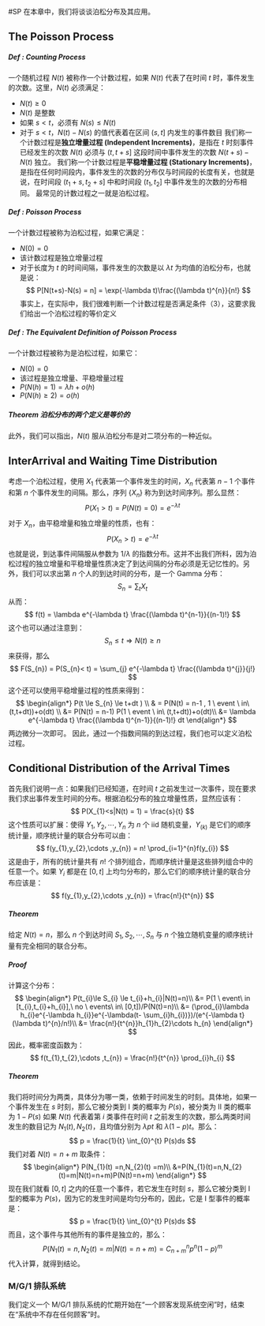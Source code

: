 #SP 
在本章中，我们将谈谈泊松分布及其应用。
## The Poisson Process
##### Def : Counting Process 
一个随机过程 $N(t)$ 被称作一个计数过程，如果 $N (t)$ 代表了在时间 $t$ 时，事件发生的次数。这里，$N(t)$ 必须满足：
- $N (t) \ge 0$
- $N(t)$ 是整数
- 如果 $s<t$，必须有 $N (s) \le N(t)$
- 对于 $s<t$，$N(t)-N(s)$ 的值代表着在区间 $(s, t]$ 内发生的事件数目
我们称一个计数过程是**独立增量过程 (Independent Increments)**，是指在 $t$ 时刻事件已经发生的次数 $N(t)$ 必须与 $(t,t+s]$ 这段时间中事件发生的次数 $N(t+s)-N(t)$ 独立。
我们称一个计数过程是**平稳增量过程 (Stationary Increments)**，是指在任何时间段内，事件发生的次数的分布仅与时间段的长度有关，也就是说，在时间段 $(t_{1}+s,t_{2}+s]$ 中和时间段 $(t_{1},t_{2}]$ 中事件发生的次数的分布相同。
最常见的计数过程之一就是泊松过程。

##### Def : Poisson Process 
一个计数过程被称为泊松过程，如果它满足：
- $N (0) = 0$
- 该计数过程是独立增量过程
- 对于长度为 $t$ 的时间间隔，事件发生的次数是以 $\lambda t$ 为均值的泊松分布，也就是说：
$$
P[N(t+s)-N(s) = n] = \exp(-\lambda t)\frac{(\lambda t)^{n}}{n!} 
$$
事实上，在实际中，我们很难判断一个计数过程是否满足条件（3），这要求我们给出一个泊松过程的等价定义

##### Def : The Equivalent Definition of  Poisson Process
一个计数过程被称为是泊松过程，如果它：
- $N (0) = 0$
- 该过程是独立增量、平稳增量过程
- $P (N (h) =1) = \lambda h +o (h)$
- $P (N (h) \ge 2 ) = o(h)$

##### Theorem 泊松分布的两个定义是等价的

此外，我们可以指出，$N(t)$ 服从泊松分布是对二项分布的一种近似。

## InterArrival and  Waiting Time Distribution 
考虑一个泊松过程，使用 $X_{1}$ 代表第一个事件发生的时间，$X_{n}$ 代表第 $n-1$ 个事件和第 $n$ 个事件发生的间隔。那么，序列 $\{X_{n}\}$ 称为到达时间序列。那么显然：
$$
P(X_{1}>t) = P(N(t) = 0) = e^{-\lambda t} 
$$
对于 $X_{n}$，由平稳增量和独立增量的性质，也有：
$$
P(X_{n}>t)= e^{-\lambda t}
$$
也就是说，到达事件间隔服从参数为 $1/\lambda$ 的指数分布。这并不出我们所料，因为泊松过程的独立增量和平稳增量性质决定了到达间隔的分布必须是无记忆性的。另外，我们可以求出第 $n$ 个人的到达时间的分布，是一个 Gamma 分布：
$$
S_{n} = \sum_{t}X_{t}
$$
从而：
$$
f(t) = \lambda e^{-\lambda t} \frac{(\lambda t)^{n-1}}{(n-1)!}
$$
这个也可以通过注意到：
$$
S_{n} \le t  \Rightarrow N(t)  \ge  n
$$
来获得，那么
$$
F(S_{n}) = P(S_{n}< t) = \sum_{j}  e^{-\lambda t} \frac{(\lambda t)^{j}}{j!}
$$
这个还可以使用平稳增量过程的性质来得到：
$$
\begin{align*}
P(t \le  S_{n} \le  t+dt ) \\
& = P(N(t) = n-1 , 1 \ event \ in\  (t,t+dt))+o(dt)   \\
&= P(N(t) = n-1) P(1 \ event \ in\  (t,t+dt))+o(dt)\\
&= \lambda e^{-\lambda t} \frac{(\lambda t)^{n-1}}{(n-1)!} dt 
\end{align*}
$$
两边微分一次即可。
因此，通过一个指数间隔的到达过程，我们也可以定义泊松过程。

## Conditional Distribution of the Arrival Times 
首先我们说明一点：如果我们已经知道，在时间 $t$ 之前发生过一次事件，现在要求我们求出事件发生时间的分布。根据泊松分布的独立增量性质，显然应该有：
$$
P(X_{1}<s|N(t) = 1) = \frac{s}{t} 
$$
这个性质可以扩展：使得 $Y_{1}, Y_{2},\cdots ,Y_{n}$ 为 $n$ 个 iid 随机变量，$Y_{(k)}$ 是它们的顺序统计量，顺序统计量的联合分布可以由：
$$
f(y_{1},y_{2},\cdots ,y_{n}) = n! \prod_{i=1}^{n}f(y_{i})
$$
这是由于，所有的统计量共有 $n!$ 个排列组合，而顺序统计量是这些排列组合中的任意一个。如果 $Y_{i}$ 都是在 $[0,t]$ 上均匀分布的，那么它们的顺序统计量的联合分布应该是：
$$
f(y_{1},y_{2},\cdots ,y_{n}) = \frac{n!}{t^{n}}
$$


##### Theorem 
给定 $N (t) = n$，那么 $n$ 个到达时间 $S_{1}, S_{2},\cdots ,S_{n}$ 与 $n$ 个独立随机变量的顺序统计量有完全相同的联合分布。
##### Proof
计算这个分布：
$$
\begin{align*}
P(t_{i}\le S_{i} \le t_{i}+h_{i}|N(t)=n)\\
&= P(1 \ event\ in [t_{i},t_{i}+h_{i}],\ no \ events\ in\ [0,t])/P(N(t)=n)\\
&= (\prod_{i}\lambda h_{i}e^{-\lambda h_{i}}e^{-\lambda(t- \sum_{i}h_{i})})/(e^{-\lambda t}(\lambda t)^{n}/n!)\\
&= \frac{n!}{t^{n}}h_{1}h_{2}\cdots h_{n}
\end{align*}
$$
因此，概率密度函数为：
$$
f(t_{1},t_{2},\cdots ,t_{n}) = \frac{n!}{t^{n}} \prod_{i}h_{i}
$$

##### Theorem 
我们将时间分为两类，具体分为哪一类，依赖于时间发生的时刻。具体地，如果一个事件发生在 $s$ 时刻，那么它被分类到 I 类的概率为 $P(s)$，被分类为 II 类的概率为 $1-P(s)$ 如果 $N(t)$ 代表着第 $i$ 类事件在时间 $t$ 之前发生的次数，那么两类时间发生的数目记为 $N_{1}(t),N_{2}(t)$，且均值分别为 $\lambda pt$ 和 $\lambda (1-p)t$。那么：
$$
p = \frac{1}{t} \int_{0}^{t} P(s)ds
$$
我们对着 $N (t) = n+m$ 取条件：
$$
\begin{align*}
P(N_{1}(t) =n,N_{2}(t) =m)\\
 &=P(N_{1}(t)=n,N_{2}(t)=m|N(t)=n+m)P(N(t)=n+m)
\end{align*}
$$
现在我们就看 $[0,t]$ 之内的任意一个事件，若它发生在时刻 $s$，那么它被分类到 I 型的概率为 $P(s)$，因为它的发生时间是均匀分布的，因此，它是 I 型事件的概率是：
$$
p = \frac{1}{t} \int_{0}^{t} P(s)ds
$$
而且，这个事件与其他所有的事件是独立的，那么：
$$
P(N_{1}(t)=n,N_{2}(t)=m|N(t)=n+m) = C_{n+m}^{n}p^{n}(1-p)^{m}
$$
代入计算，就得到结论。

### M/G/1 排队系统
我们定义一个 M/G/1 排队系统的忙期开始在“一个顾客发现系统空闲”时，结束在“系统中不存在任何顾客”时。